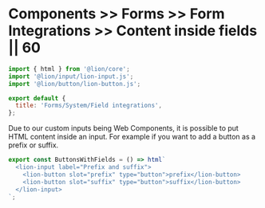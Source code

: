 # Components >> Forms >> Form Integrations >> Content inside fields || 60

```js script
import { html } from '@lion/core';
import '@lion/input/lion-input.js';
import '@lion/button/lion-button.js';

export default {
  title: 'Forms/System/Field integrations',
};
```

Due to our custom inputs being Web Components, it is possible to put HTML content inside an input.
For example if you want to add a button as a prefix or suffix.

```js preview-story
export const ButtonsWithFields = () => html`
  <lion-input label="Prefix and suffix">
    <lion-button slot="prefix" type="button">prefix</lion-button>
    <lion-button slot="suffix" type="button">suffix</lion-button>
  </lion-input>
`;
```
